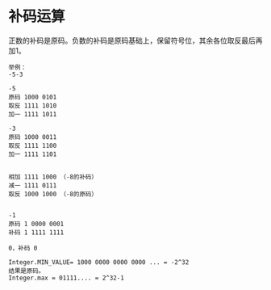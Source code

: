 # 补码运算

正数的补码是原码。负数的补码是原码基础上，保留符号位，其余各位取反最后再加1。

```
举例：
-5-3

-5
原码 1000 0101
取反 1111 1010
加一 1111 1011

-3
原码 1000 0011
取反 1111 1100
加一 1111 1101

     
相加 1111 1000 （-8的补码）
减一 1111 0111
取反 1000 1000 （-8的原码）


-1
原码 1 0000 0001
补码 1 1111 1111

0，补码 0

Integer.MIN_VALUE= 1000 0000 0000 0000 ... = -2^32
结果是原码。
Integer.max = 01111.... = 2^32-1

```